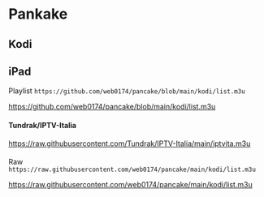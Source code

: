 # Pankake

## Kodi

## iPad

Playlist `https://github.com/web0174/pancake/blob/main/kodi/list.m3u`

https://github.com/web0174/pancake/blob/main/kodi/list.m3u


#### Tundrak/IPTV-Italia

https://raw.githubusercontent.com/Tundrak/IPTV-Italia/main/iptvita.m3u

#### 

Raw `https://raw.githubusercontent.com/web0174/pancake/main/kodi/list.m3u`

https://raw.githubusercontent.com/web0174/pancake/main/kodi/list.m3u



